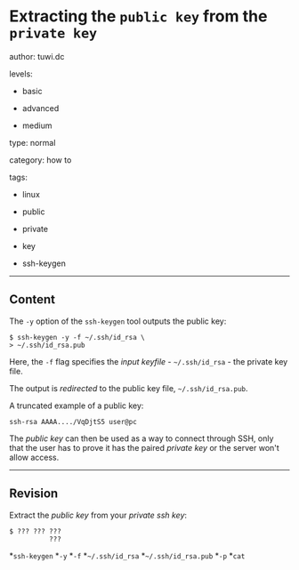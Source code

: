 # Extracting the `public key` from the `private key`
author: tuwi.dc

levels:

  - basic

  - advanced

  - medium

type: normal

category: how to

tags:

  - linux

  - public

  - private

  - key

  - ssh-keygen

---
## Content

The `-y` option of the `ssh-keygen` tool outputs the public key:
```
$ ssh-keygen -y -f ~/.ssh/id_rsa \ 
> ~/.ssh/id_rsa.pub
```

Here, the `-f` flag specifies the *input keyfile* - `~/.ssh/id_rsa` - the private key file.

The output is *redirected* to the public key file, `~/.ssh/id_rsa.pub`.

A truncated example of a public key:
```
ssh-rsa AAAA..../VqDjtS5 user@pc
```
The *public key* can then be used as a way to connect through SSH, only that the user has to prove it has the paired *private key* or the server won't allow access.

---
## Revision

Extract the *public key* from your *private ssh key*:
```
$ ??? ??? ??? 
          ???
```
*`ssh-keygen`
*`-y`
*`-f`
*`~/.ssh/id_rsa`
*`~/.ssh/id_rsa.pub`
*`-p`
*`cat`